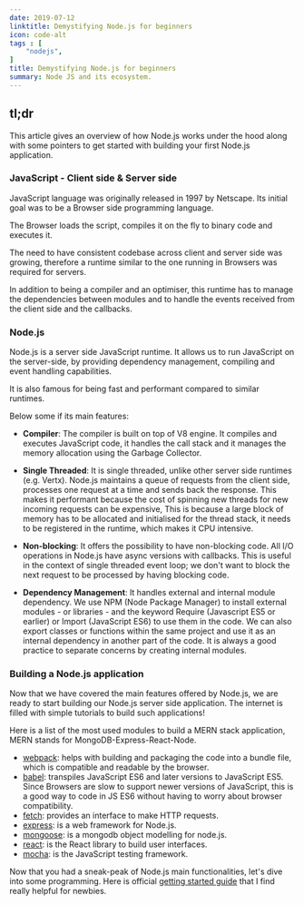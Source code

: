 ```yaml
---
date: 2019-07-12
linktitle: Demystifying Node.js for beginners
icon: code-alt
tags : [
    "nodejs",
]
title: Demystifying Node.js for beginners
summary: Node JS and its ecosystem.
---
```


## tl;dr

This article gives an overview of how Node.js works under the hood along with some pointers to get started with building your first Node.js application.

### JavaScript - Client side & Server side

JavaScript language was originally released in 1997 by Netscape. Its initial goal was to be  a Browser side programming language.

The Browser loads the script,  compiles it on the fly to binary code and executes it.

The need to have consistent codebase across client and server side was growing, therefore a runtime similar to the one running in Browsers was required for servers.

In addition to being a compiler and an optimiser, this runtime has to manage the dependencies between modules and to handle the events received from the client side and the callbacks.

### Node.js

Node.js is a  server side JavaScript runtime. It allows us to run JavaScript on the server-side, by providing dependency management, compiling and event handling capabilities.

It is also famous for being fast and performant compared to similar runtimes.

Below some if its main features:

- **Compiler**: The compiler is built on top of V8 engine. It compiles and executes JavaScript code, it handles the call stack and it manages the memory allocation using  the Garbage Collector.

- **Single Threaded**: It is single threaded, unlike other server side runtimes (e.g. Vertx). Node.js maintains a queue of requests from the client side, processes one request at a time and sends back the response. This makes it performant because the cost of spinning new threads for new incoming requests can be expensive, This is because a large block of memory has to be allocated and initialised for the thread stack, it needs to be registered  in the runtime, which makes it CPU intensive.

- **Non-blocking**: It offers the possibility to have non-blocking code. All I/O operations in Node.js have async versions with callbacks. This is useful in the context of single threaded event loop; we don't want to block the next request to be processed by having blocking code.

- **Dependency Management**: It handles external and internal module dependency. We use NPM (Node Package Manager) to install external modules - or libraries - and the keyword Require (Javascript ES5 or earlier) or Import (JavaScript ES6) to use them in the code. We can also export classes or functions within the same project and use it as an internal dependency in another part of the code. It is always a good practice to separate concerns by creating internal modules.

### Building a Node.js application

Now that we have covered the main features offered by Node.js, we are ready to start building our Node.js server side application. The internet is filled with simple tutorials to build such applications!

Here is a list of the most used modules to build a MERN stack application, MERN stands for MongoDB-Express-React-Node.

- [webpack](https://webpack.js.org/): helps with building and packaging the code into a bundle file, which is compatible and readable by the browser.
- [babel](https://babeljs.io/): transpiles JavaScript ES6 and later versions to JavaScript ES5. Since Browsers are slow to support newer versions of JavaScript, this is a good way to code in JS ES6 without having to worry about browser compatibility.
- [fetch](https://developer.mozilla.org/en-US/docs/Web/API/Fetch_API/Using_Fetch): provides an interface to make HTTP requests.
- [express](https://expressjs.com/): is a web framework for Node.js.
- [mongoose](http://mongoosejs.com/): is a mongodb object modelling for node.js.
- [react](https://reactjs.org/): is the React library to build user interfaces.
- [mocha](https://mochajs.org/): is the JavaScript testing framework.

Now that you had a sneak-peak of Node.js main functionalities, let's dive into some programming. Here is official [getting started guide](https://nodejs.org/en/docs/guides/getting-started-guide/) that I find really helpful for newbies.